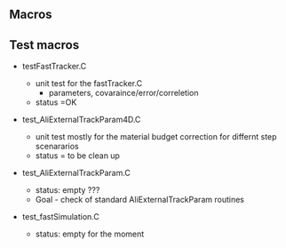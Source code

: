 
## Macros

## Test macros

* testFastTracker.C 
  * unit test for the fastTracker.C
    * parameters, covaraince/error/correletion 
  * status =OK

* test_AliExternalTrackParam4D.C  
  * unit test mostly for the material budget correction for differnt step scenararios
  * status = to be clean up 
  
* test_AliExternalTrackParam.C  
  * status: empty ???
  * Goal  - check of standard AliExternalTrackParam routines 
  
* test_fastSimulation.C  
  * status: empty for the moment 

